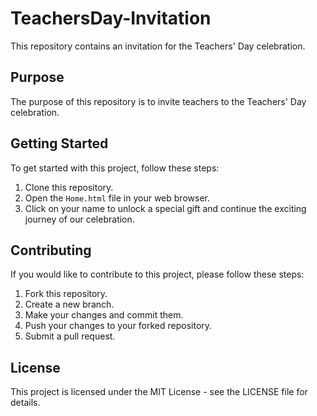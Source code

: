 # TeachersDay-Invitation

This repository contains an invitation for the Teachers' Day celebration.

## Purpose

The purpose of this repository is to invite teachers to the Teachers' Day celebration.

## Getting Started

To get started with this project, follow these steps:

1. Clone this repository.
2. Open the `Home.html` file in your web browser.
3. Click on your name to unlock a special gift and continue the exciting journey of our celebration.

## Contributing

If you would like to contribute to this project, please follow these steps:

1. Fork this repository.
2. Create a new branch.
3. Make your changes and commit them.
4. Push your changes to your forked repository.
5. Submit a pull request.

## License

This project is licensed under the MIT License - see the LICENSE file for details.

